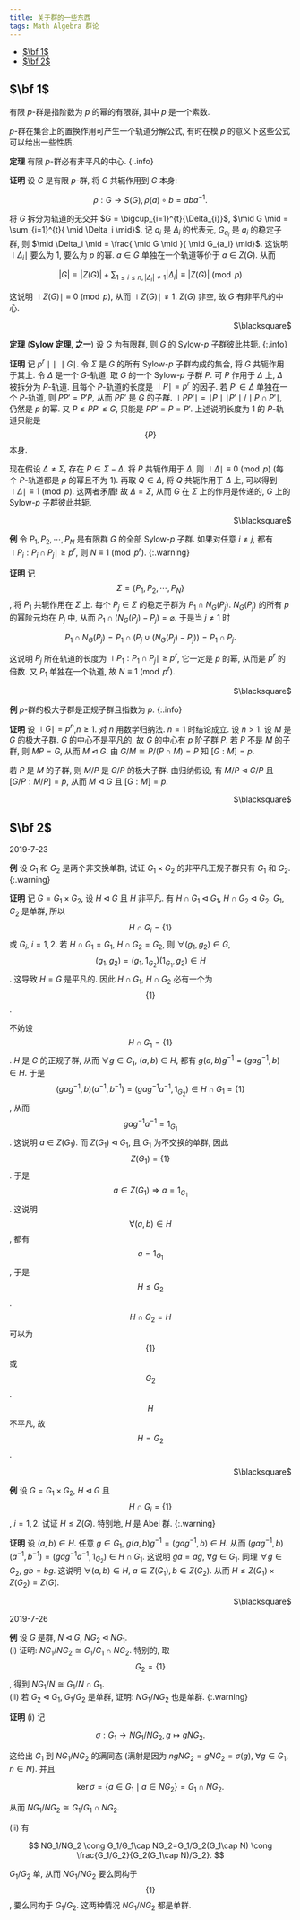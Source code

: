```yaml
---
title: 关于群的一些东西
tags: Math Algebra 群论
---
```


<!-- vim-markdown-toc GFM -->

* [$\bf 1$](#$\bf-1$)
* [$\bf 2$](#$\bf-2$)

<!-- vim-markdown-toc -->

## $\bf 1$
有限 $p$-群是指阶数为 $p$ 的幂的有限群, 其中 $p$ 是一个素数.

$p$-群在集合上的置换作用可产生一个轨道分解公式, 有时在模 $p$ 的意义下这些公式可以给出一些性质.

**定理** 有限 $p$-群必有非平凡的中心.
{:.info}
<!--more-->
**证明** 设 $G$ 是有限 $p$-群, 将 $G$ 共轭作用到 $G$ 本身:

$$
    \rho: G \rightarrow S(G), \rho(a)\circ b = a{b}a^{-1}.
$$

将 $G$ 拆分为轨道的无交并 $G = \bigcup_{i=1}^{t}{\Delta_{i}}$, $\mid G \mid = \sum_{i=1}^{t}{ \mid  \Delta_i  \mid}$. 记 $a_i$ 是 $\Delta_i$ 的代表元, $G_{a_i}$ 是 $a_i$ 的稳定子群, 则 $\mid \Delta_i \mid = \frac{ \mid G \mid }{ \mid G_{a_i} \mid}$. 这说明 $\mid \Delta_i \mid$ 要么为 $1$, 要么为 $p$ 的幂. $a \in G$ 单独在一个轨道等价于 $a \in Z(G)$. 从而

$$
    |G| = |Z(G)| + \sum_{1\le i \le n, |\Delta_i| \ne 1} |\Delta_i| \equiv |Z(G)|\pmod{p}
$$

这说明 $\mid Z(G) \mid \equiv 0 \pmod{p}$, 从而 $\mid Z(G) \mid \ne 1$. $Z(G)$ 非空, 故 $G$ 有非平凡的中心.
<p align="right">$\blacksquare$</p>

**定理** (**Sylow 定理, 之一**) 设 $G$ 为有限群, 则 $G$ 的 Sylow-$p$ 子群彼此共轭.
{:.info}

**证明** 记 $p^r \mid\mid\,\,\mid G \mid$. 令 $\Sigma$ 是 $G$ 的所有 Sylow-$p$ 子群构成的集合, 将 $G$ 共轭作用于其上. 令 $\Delta$ 是一个 $G$-轨道. 取 $G$ 的一个 Sylow-$p$ 子群 $P$. 可 $P$ 作用于 $\Delta$ 上, $\Delta$ 被拆分为 $P$-轨道. 且每个 $P$-轨道的长度是 $\mid P \mid = p^r$ 的因子. 若 $P' \in \Delta$ 单独在一个 $P$-轨道, 则 $PP' = P'P$, 从而 $PP'$ 是 $G$ 的子群. $\mid PP'\mid = \mid P \mid\mid P' \mid / \mid P \cap P'\mid$, 仍然是 $p$ 的幂. 又 $P \leqslant PP' \leqslant G$, 只能是 $PP' = P = P'$. 上述说明长度为 $1$ 的 $P$-轨道只能是 $$\{P\}$$ 本身. 

现在假设 $\Delta \ne \Sigma$, 存在 $P \in \Sigma - \Delta$. 将 $P$ 共轭作用于 $\Delta$, 则 $\mid \Delta\mid \equiv 0 \pmod{p}$ (每个 $P$-轨道都是 $p$ 的幂且不为 $1$). 再取 $Q \in \Delta$, 将 $Q$ 共轭作用于 $\Delta$ 上, 可以得到 $\mid\Delta\mid \equiv 1 \pmod{p}$. 这两者矛盾! 故 $\Delta= \Sigma$, 从而 $G$ 在 $\Sigma$ 上的作用是传递的, $G$ 上的 Sylow-$p$ 子群彼此共轭.
<p align="right">$\blacksquare$</p>

**例** 令 $P_1,P_2,\cdots ,P_N$ 是有限群 $G$ 的全部 Sylow-$p$ 子群. 如果对任意 $i \ne j$, 都有 $\mid P_i : P_i \cap P_j\mid \ge p^r$, 则 $N \equiv 1\pmod{p^r}$.
{:.warning}

**证明** 记 $$\Sigma = \{P_1,P_2,\cdots , P_N\}$$, 将 $P_1$ 共轭作用在 $\Sigma$ 上. 每个 $P_j \in \Sigma$ 的稳定子群为 $P_1 \cap N_G(P_j)$. $N_G(P_j)$ 的所有 $p$的幂阶元均在 $P_j$ 中, 从而 $P_1 \cap (N_G(P_j) - P_j) = \varnothing$. 于是当 $j \ne 1$ 时

$$
    P_1\cap N_G(P_j) = P_1\cap (P_j \cup (N_G(P_j)-P_j)) = P_1\cap P_j.
$$

这说明 $P_j$ 所在轨道的长度为 $\mid P_1 : P_1 \cap P_j \mid \ge p^r$, 它一定是 $p$ 的幂, 从而是 $p^r$ 的倍数. 又 $P_1$ 单独在一个轨道, 故 $N \equiv 1\pmod{p^r}$.
<p align="right">$\blacksquare$</p>

**例** $p$-群的极大子群是正规子群且指数为 $p$.
{:.info}

**证明** 设 $\mid G\mid = p^n$,$n \ge 1$. 对 $n$ 用数学归纳法. $n=1$ 时结论成立. 设 $n > 1$. 设 $M$ 是 $G$ 的极大子群. $G$ 的中心不是平凡的, 故 $G$ 的中心有 $p$ 阶子群 $P$. 若 $P$ 不是 $M$ 的子群, 则 $MP = G$, 从而 $M \triangleleft G$. 由 $G/M \cong P/(P \cap M) = P$ 知 $[G:M] = p$.

若 $P$ 是 $M$ 的子群, 则 $M/P$ 是 $G/P$ 的极大子群. 由归纳假设, 有 $M/P \triangleleft G/P$ 且 $[G/P : M/P] = p$, 从而 $M \triangleleft G$ 且 $[G:M] = p$.
<p align="right">$\blacksquare$</p>

## $\bf 2$
2019-7-23

**例** 设 $G_1$ 和 $G_2$ 是两个非交换单群, 试证 $G_1 \times G_2$ 的非平凡正规子群只有 $G_1$ 和 $G_2$.
{:.warning}

**证明** 记 $G = G_1 \times G_2$, 设 $H \triangleleft G$ 且 $H$ 非平凡. 有 $H \cap G_1 \triangleleft G_1$, $H \cap G_2 \triangleleft G_2$. $G_1,G_2$ 是单群, 所以 $$H \cap G_i = \{1\}$$ 或 $G_i$, $i = 1,2$. 若 $H \cap G_1 = G_1$, $H \cap G_2 = G_2$, 则 $\forall (g_1,g_2) \in G$, $$(g_1,g_2) = (g_1,1_{G_2})(1_{G_1},g_2) \in H$$. 这导致 $H = G$ 是平凡的. 因此 $H \cap G_1$, $H \cap G_2$ 必有一个为 $$\{1\}$$.

不妨设 $$H \cap G_1 = \{1\}$$. $H$ 是 $G$ 的正规子群, 从而 $\forall g \in G_1$, $(a,b) \in H$, 都有 $g(a,b)g^{-1} = (gag^{-1},b) \in H$. 于是 $$(gag^{-1},b)(a^{-1},b^{-1}) = (gag^{-1}a^{-1},1_{G_2}) \in H \cap G_1 = \{1\}$$, 从而 $$gag^{-1}a^{-1} = 1_{G_1}$$. 这说明 $a \in Z(G_1)$. 而 $Z(G_1) \triangleleft G_1$, 且 $G_1$ 为不交换的单群, 因此 $$Z(G_1) = \{1\}$$. 于是 $$a \in Z(G_1) \Rightarrow a = 1_{G_1}$$. 这说明 $$\forall (a,b) \in H$$, 都有 $$a = 1_{G_1}$$, 于是 $$H \leqslant G_2$$. $$H \cap G_2 = H$$ 可以为 $$\{1\}$$ 或 $$G_2$$. $$H$$ 不平凡, 故 $$H = G_2$$.
<p align="right">$\blacksquare$</p>

**例** 设 $G = G_1 \times G_2$, $H \triangleleft G$ 且 $$H \cap G_i = \{1\}$$, $i = 1,2$. 试证 $H \leqslant Z(G)$. 特别地, $H$ 是 $\mathrm{Abel}$ 群.
{:.warning}

**证明** 设 $(a,b) \in H$. 任意 $g \in G_1$, $g(a,b)g^{-1} = (gag^{-1},b)\in H$. 从而 $(gag^{-1},b)(a^{-1},b^{-1}) = (gag^{-1}a^{-1},1_{G_2}) \in H \cap G_1$. 这说明 $ga = ag$, $\forall g \in G_1$. 同理 $\forall g \in G_2$, $gb = bg$. 这说明 $\forall (a,b) \in H$, $a \in Z(G_1), b\in Z(G_2)$. 从而 $H \leqslant Z(G_1) \times Z(G_2) = Z(G)$.
<p align="right">$\blacksquare$</p>

2019-7-26

**例** 设 $G$ 是群, $N \triangleleft G$, $NG_2 \triangleleft NG_1$.  
$\mathrm{(i)}$ 证明: $NG_1/NG_2 \cong G_1/G_1\cap NG_2$. 特别的, 取 $$G_2 = \{1\}$$, 得到 $NG_1/N \cong G_1/N\cap G_1$.  
$\mathrm{(ii)}$ 若 $G_2 \triangleleft G_1$, $G_1/G_2$ 是单群, 证明: $NG_1/NG_2$ 也是单群.
{:.warning}

**证明** $\mathrm{(i)}$ 记

$$
\sigma: G_1 \rightarrow NG_1/NG_2, g \mapsto gNG_2.
$$

这给出 $G_1$ 到 $NG_1/NG_2$ 的满同态 (满射是因为 $ngNG_2 = gNG_2 = \sigma(g)$, $\forall g \in G_1, n \in N$). 并且

$$
\ker \sigma = \{a \in G_1 \mid a \in NG_2\} = G_1 \cap NG_2.
$$

从而 $NG_1/NG_2 \cong G_1/G_1 \cap NG_2$.

$\mathrm{(ii)}$ 有 

$$
NG_1/NG_2 \cong G_1/G_1\cap NG_2=G_1/G_2(G_1\cap N) \cong \frac{G_1/G_2}{G_2(G_1\cap N)/G_2}.
$$

$G_1/G_2$ 单, 从而 $NG_1/NG_2$ 要么同构于 $$\{1\}$$, 要么同构于 $G_1/G_2$. 这两种情况 $NG_1/NG_2$ 都是单群.
